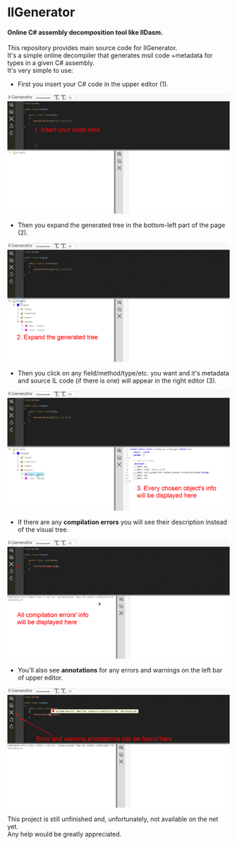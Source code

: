# IlGenerator
#### Online C# assembly decomposition tool like IlDasm. ####

This repository provides main source code for IlGenerator.  
It's a simple online decompiler that generates msil code +metadata for types in a given C# assembly.  
It's very simple to use:  
  * First you insert your C# code in the upper editor (1).  
  
![Upper editor](/images/editor.png)    
  
  * Then you expand the generated tree in the bottom-left part of the page (2). 
    
![Tree](/images/tree.png)  
  
  * Then you click on any field/method/type/etc. you want and it's metadata and source IL code (if there is one) will appear in the right editor (3).  
  
![Result editor](/images/resultEditor.png)  
  
  * If there are any **compilation errors** you will see their description instead of the visual tree.  
    
![Error messages](/images/errorMessages.png)  
  
  * You'll also see **annotations** for any errors and warnings on the left bar of upper editor.  
    
![Annotations](/images/annotations.png)  

This project is still unfinished and, unfortunately, not available on the net yet.  
Any help would be greatly appreciated.
